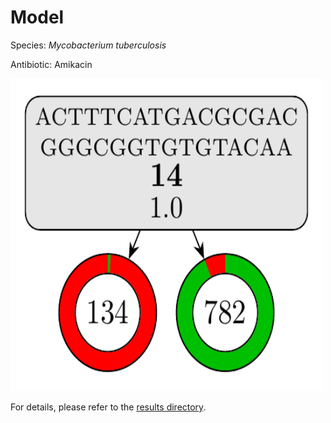 
# Model

Species: *Mycobacterium tuberculosis*

Antibiotic: Amikacin

<a href="./model.pdf"><img src="./model.png" width=500 height=500 /></a>

For details, please refer to the [results directory](../../../../../results/cart_b/mycobacterium%20tuberculosis/amikacin/repeat_2/).

